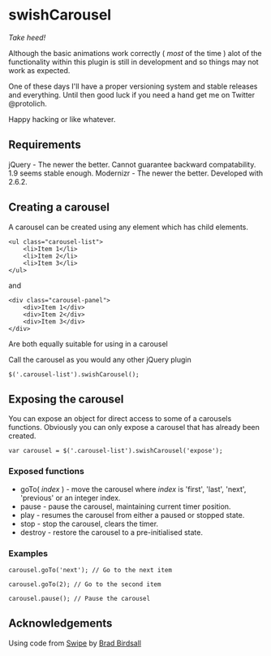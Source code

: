 # swishCarousel

_Take heed!_

Although the basic animations work correctly ( _most_ of the time ) alot of the functionality within this plugin is still in development and so things may not work as expected.

One of these days I'll have a proper versioning system and stable releases and everything. Until then good luck if you need a hand get me on Twitter @protolich.

Happy hacking or like whatever.

## Requirements

jQuery - The newer the better. Cannot guarantee backward compatability. 1.9 seems stable enough.
Modernizr - The newer the better. Developed with 2.6.2.

## Creating a carousel

A carousel can be created using any element which has child elements.

	<ul class="carousel-list">
		<li>Item 1</li>
		<li>Item 2</li>
		<li>Item 3</li>
	</ul>
	
and
	
	<div class="carousel-panel">
		<div>Item 1</div>
		<div>Item 2</div>
		<div>Item 3</div>
	</div>
	
Are both equally suitable for using in a carousel

Call the carousel as you would any other jQuery plugin

	$('.carousel-list').swishCarousel();

## Exposing the carousel

You can expose an object for direct access to some of a carousels functions.
Obviously you can only expose a carousel that has already been created.

	var carousel = $('.carousel-list').swishCarousel('expose');
	
### Exposed functions

* goTo( _index_ ) - move the carousel where _index_ is 'first', 'last', 'next', 'previous' or an integer index.
* pause - pause the carousel, maintaining current timer position.
* play - resumes the carousel from either a paused or stopped state.
* stop - stop the carousel, clears the timer.
* destroy - restore the carousel to a pre-initialised state.

### Examples

	carousel.goTo('next'); // Go to the next item
	
	carousel.goTo(2); // Go to the second item
	
	carousel.pause(); // Pause the carousel

## Acknowledgements

Using code from [Swipe](https://github.com/bradbirdsall/Swipe) by [Brad Birdsall](http://bradbirdsall.com/)

